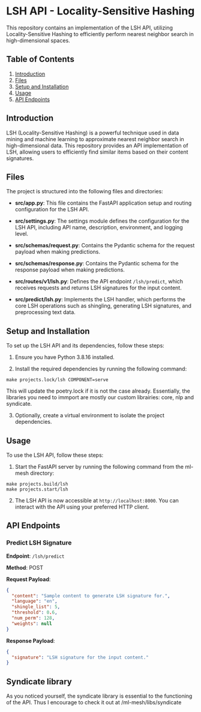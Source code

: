 # LSH API - Locality-Sensitive Hashing

This repository contains an implementation of the LSH API, utilizing Locality-Sensitive Hashing to efficiently perform nearest neighbor search in high-dimensional spaces.

## Table of Contents

1. [Introduction](#introduction)
2. [Files](#files)
3. [Setup and Installation](#setup-and-installation)
4. [Usage](#usage)
5. [API Endpoints](#api-endpoints)

## Introduction

LSH (Locality-Sensitive Hashing) is a powerful technique used in data mining and machine learning to approximate nearest neighbor search in high-dimensional data. This repository provides an API implementation of LSH, allowing users to efficiently find similar items based on their content signatures.

## Files

The project is structured into the following files and directories:

- **src/app.py**: This file contains the FastAPI application setup and routing configuration for the LSH API.

- **src/settings.py**: The settings module defines the configuration for the LSH API, including API name, description, environment, and logging level.

- **src/schemas/request.py**: Contains the Pydantic schema for the request payload when making predictions.

- **src/schemas/response.py**: Contains the Pydantic schema for the response payload when making predictions.

- **src/routes/v1/lsh.py**: Defines the API endpoint `/lsh/predict`, which receives requests and returns LSH signatures for the input content.

- **src/predict/lsh.py**: Implements the LSH handler, which performs the core LSH operations such as shingling, generating LSH signatures, and preprocessing text data.

## Setup and Installation

To set up the LSH API and its dependencies, follow these steps:

1. Ensure you have Python 3.8.16 installed.

2. Install the required dependencies by running the following command:
```
make projects.lock/lsh COMPONENT=serve
```
This will update the poetry.lock if it is not the case already.
Essentially, the libraries you need to immport are mostly our custom librairies: core, nlp and syndicate.

3. Optionally, create a virtual environment to isolate the project dependencies.

## Usage

To use the LSH API, follow these steps:

1. Start the FastAPI server by running the following command from the ml-mesh directory:
```
make projects.build/lsh
make projects.start/lsh
```

2. The LSH API is now accessible at `http://localhost:8000`. You can interact with the API using your preferred HTTP client.

## API Endpoints

### Predict LSH Signature

**Endpoint**: `/lsh/predict`

**Method**: POST

**Request Payload**:

```json
{
  "content": "Sample content to generate LSH signature for.",
  "language": "en",
  "shingle_list": 5,
  "threshold": 0.6,
  "num_perm": 128,
  "weights": null
}
```
**Response Payload**:
```json
{
  "signature": "LSH signature for the input content."
}
```

## Syndicate library

As you noticed yourself, the syndicate library is essential to the functioning of the API. Thus I encourage to check it out at /ml-mesh/libs/syndicate

